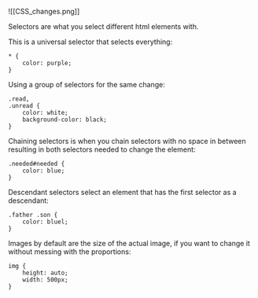 
![[CSS_changes.png]]

Selectors are what you select different html elements with.

This is a universal selector that selects everything:

```
* {
	color: purple;
}
```

Using a group of selectors for the same change:

```
.read, 
.unread {
	color: white;
	background-color: black;
}
```

 Chaining selectors is when you chain selectors with no space in between resulting in both selectors needed to change the element:

```
.needed#needed {
	color: blue;
}
```

Descendant selectors select an element that has the first selector as a descendant:

```
.father .son {
	color: bluel;
}
```

Images by default are the size of the actual image, if you want to change it without messing with the proportions:

```
img {
	height: auto;
	width: 500px;
}
```


